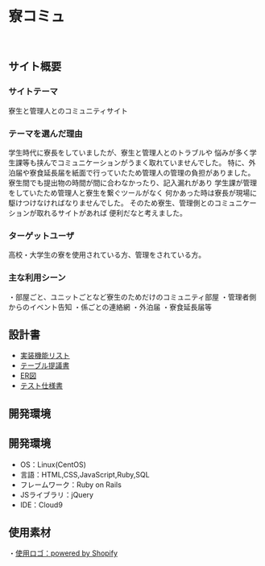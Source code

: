 # 寮コミュ
​
## サイト概要
### サイトテーマ
<!--何を『目的』とし、どのような『分類』なのかを簡潔に書く-->
​寮生と管理人とのコミュニティサイト
### テーマを選んだ理由
<!--なぜこのようなテーマにしたかを説明する-->
​学生時代に寮長をしていましたが、寮生と管理人とのトラブルや
悩みが多く学生課等も挟んでコミュニケーションがうまく取れていませんでした。
特に、外泊届や寮食延長届を紙面で行っていたため管理人の管理の負担がありました。
寮生間でも提出物の時間が間に合わなかったり、記入漏れがあり
学生課が管理をしていたため管理人と寮生を繋ぐツールがなく
何かあった時は寮長が現場に駆けつけなければなりませんでした。
そのため寮生、管理側とのコミュニケーションが取れるサイトがあれば
便利だなと考えました。
### ターゲットユーザ
<!--誰に使ってもらうかを具体的に記載する-->
​高校・大学生の寮を使用されている方、管理をされている方。
### 主な利用シーン
<!--どのような時に使うのかの状況を記載すること-->
・部屋ごと、ユニットごとなど寮生のためだけのコミュニティ部屋
・管理者側からのイベント告知
・係ごとの連絡網
・外泊届
・寮食延長届等
## 設計書
- [実装機能リスト](https://docs.google.com/spreadsheets/d/1euyoQIkLG5ffVO0IAZhyIDGKdSRk-gBURgg8bcggJK0/edit#gid=885378170)
-  [テーブル提議書](https://docs.google.com/spreadsheets/d/1mWS77HYqPx8Nxj1tD8GIy-Kn3KZUO5hc/edit#gid=517772887)
- [ER図](https://app.diagrams.net/#G1PR02chUWPG_yZervahfeGFV2Dg467Dl8)
- [テスト仕様書](https://docs.google.com/spreadsheets/d/1NQEEb1fsbff6wsUN_YKj7jBklGlzVBXY/edit#gid=2072448154)
## 開発環境
## 開発環境
- OS：Linux(CentOS)
- 言語：HTML,CSS,JavaScript,Ruby,SQL
- フレームワーク：Ruby on Rails
- JSライブラリ：jQuery
- IDE：Cloud9
​
## 使用素材
・[使用ロゴ：powered by Shopify](https://www.shopify.com/jp/tools/logo-maker/my-logos)
